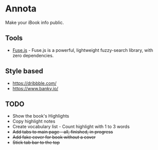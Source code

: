 # Annota

Make your iBook info public.

## Tools

- [Fuse.js](https://fusejs.io/demo.html) - Fuse.js is a powerful, lightweight fuzzy-search library, with zero dependencies.


## Style based

- https://dribbble.com/
- https://www.banky.io/


## TODO

- Show the book's Highlights
- Copy highlight notes
- Create vocabulary list - Count highlight with 1 to 3 words
- ~~Add tabs to main page - all, finished, in progress~~
- ~~Add fake cover for book without a cover~~
- ~~Stick tab bar to the top~~
